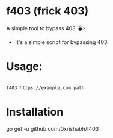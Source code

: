 # f403 (frick 403)

A simple tool to bypass 403   💣⚡


+ It's a simple script for bypassing 403


# Usage:

```bash 

f403 https://example.com path

```

# Installation

go get -u github.com/0xrishabh/f403
